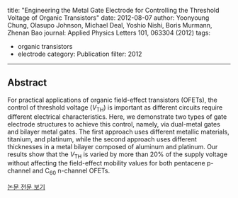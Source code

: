 title: "Engineering the Metal Gate Electrode for Controlling the Threshold Voltage of Organic Transistors"
date: 2012-08-07
author: Yoonyoung Chung, Olasupo Johnson, Michael Deal, Yoshio Nishi, Boris Murmann, Zhenan Bao
journal: Applied Physics Letters 101, 063304 (2012)
tags:
- organic transistors
- electrode
category: Publication
filter: 2012
---

## Abstract

For practical applications of organic field-effect transistors (OFETs), the control of threshold voltage (<i>V</i><sub>TH</sub>) is important as different circuits require different electrical characteristics. Here, we demonstrate two types of gate electrode structures to achieve this control, namely, via dual-metal gates and bilayer metal gates. The first approach uses different metallic materials, titanium, and platinum, while the second approach uses different thicknesses in a metal bilayer composed of aluminum and platinum. Our results show that the <i>V</i><sub>TH</sub> is varied by more than 20% of the supply voltage without affecting the field-effect mobility values for both pentacene p-channel and C<sub>60</sub> n-channel OFETs.


[논문 전문 보기](https://aip.scitation.org/doi/abs/10.1063/1.4739511?journalCode=apl)
